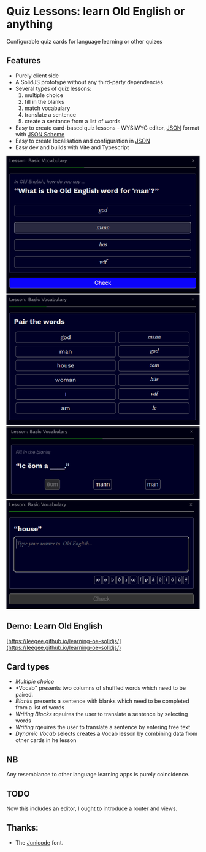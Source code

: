 # Quiz Lessons: learn Old English or anything

Configurable quiz cards for language learning or other quizes

## Features

* Purely client side
* A SolidJS prototype without any third-party dependencies
* Several types of quiz lessons:
    1. multiple choice
    1. fill in the blanks
    1. match vocabulary
    1. translate a sentence
    1.  create a sentance from a list of words
* Easy to create card-based quiz lessons - WYSIWYG editor, [JSON](lessons.json) format with [JSON Scheme](./lessons.schema.json)
* Easy to create localisation and configuration in [JSON](app.config.json)
* Easy dev and builds with Vite and Typescript

![Multiple Choice](./README/multiple-choice.png)
![Pair words](./README/pair-words.png)
![Fill in the blanks](./README/blanks.png)
![write](./README/writing.png)

## Demo: Learn Old English

[https://leegee.github.io/learning-oe-solidjs/](https://leegee.github.io/learning-oe-solidjs/)

## Card types

* *Multiple choice* 
* *Vocab" presents two columns of shuffled words which need to be paired.
* *Blanks* presents a sentence with blanks which need to be completed from a list of words
* *Writing Blocks* rqeuires the user to translate a sentence by selecting words
* *Writing* rqeuires the user to translate a sentence by entering free text
* *Dynamic Vocab* selects creates a Vocab lesson by combining data from other cards in he lesson

## NB

Any resemblance to other language learning apps is purely coincidence. 

## TODO

Now this includes an editor, I ought to introduce a router and views.

## Thanks:

* The [Junicode](https://github.com/psb1558/Junicode-font/releases/tag/v2.211) font.

